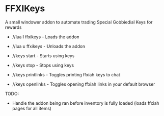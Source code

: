 # FFXIKeys
A small windower addon to automate trading Special Gobbiedial Keys for rewards

* //lua l ffxikeys  - Loads the addon
* //lua u ffxikeys  - Unloads the addon
  
* //keys start      - Starts using keys
* //keys stop       - Stops using keys
  
* //keys printlinks - Toggles printing ffxiah keys to chat
* //keys openlinks  - Toggles opening ffxiah links in your default browser

TODO:
* Handle the addon being ran before inventory is fully loaded (loads ffxiah pages for all items)
